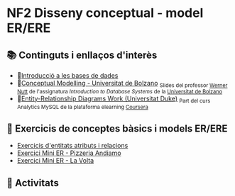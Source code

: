# NF2 Disseny conceptual - model ER/ERE

## :books: Continguts i enllaços d'interès

* :closed_book:[Introducció a les bases de dades](continguts/NF2-DissenyConceptual_EntitatRelacio.pdf)
* :closed_book:[Conceptual Modelling - Universitat de Bolzano](continguts/IBDs1011-conceptual-modeling-universitat-bolzano.pdf) <sub>Slides del professor [Werner Nutt](http://www.inf.unibz.it/~nutt) de l'assignatura *Introduction to Database Systems* de la [Universitat de Bolzano](http://www.inf.unibz.it/)</sub>
* :link:[Entity-Relationship Diagrams Work (Universitat Duke)](https://www.coursera.org/lecture/analytics-mysql/database-structures-illustrated-by-entity-relationship-diagrams-K3fIe) <sub>Part del curs Analytics MySQL de la plataforma elearning [Coursera](https://www.coursera.org/learn/analytics-mysql)</sub>

## :notebook: Exercicis de conceptes bàsics i models ER/ERE
* [Exercicis d'entitats atributs i relacions](exercicis/NF2-exercicis-entitats-atributs-relacions.md)
* [Exercici Mini ER - Pizzeria Andiamo](exercicis/NF2-exercicis-MiniER-Pizzeria.md)
* [Exercici Mini ER - La Volta](<exercicis/NF2-exercicis-MiniER-La Volta.md>)
  
## :pencil: Activitats